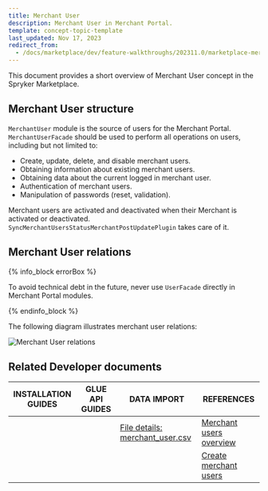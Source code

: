 ```yaml
---
title: Merchant User
description: Merchant User in Merchant Portal.
template: concept-topic-template
last_updated: Nov 17, 2023
redirect_from:
  - /docs/marketplace/dev/feature-walkthroughs/202311.0/marketplace-merchant-portal-core-feature-walkthrough/merchant-user-concept.html
---
```


This document provides a short overview of Merchant User concept in the Spryker Marketplace.

## Merchant User structure

`MerchantUser` module is the source of users for the Merchant Portal. `MerchantUserFacade` should be used to perform all operations on users, including but not limited to:
- Create, update, delete, and disable merchant users.
- Obtaining information about existing merchant users.
- Obtaining data about the current logged in merchant user.
- Authentication of merchant users.
- Manipulation of passwords (reset, validation).

Merchant users are activated and deactivated when their Merchant is activated or deactivated. `SyncMerchantUsersStatusMerchantPostUpdatePlugin` takes care of it.


## Merchant User relations

{% info_block errorBox %}

To avoid technical debt in the future, never use `UserFacade` directly in Merchant Portal modules.

{% endinfo_block %}

The following diagram illustrates merchant user relations:

![Merchant User relations](https://confluence-connect.gliffy.net/embed/image/6a8b09b8-f7a0-4f92-8728-6bcd056c1f2e.png?utm_medium=live&utm_source=confluence)

## Related Developer documents

|INSTALLATION GUIDES  |GLUE API GUIDES  |DATA IMPORT  | REFERENCES  |
|---------|---------|---------|--------|
| | |[File details: merchant_user.csv](/docs/pbc/all/merchant-management/{{page.version}}/marketplace/import-and-export-data/import-file-details-merchant-user.csv.html) |[Merchant users overview](/docs/pbc/all/merchant-management/{{page.version}}/marketplace/marketplace-merchant-feature-overview/merchant-users-overview.html)|
| | | |[Create merchant users](/docs/pbc/all/merchant-management/{{page.version}}/marketplace/manage-in-the-back-office/manage-merchant-users/create-merchant-users.html)|

